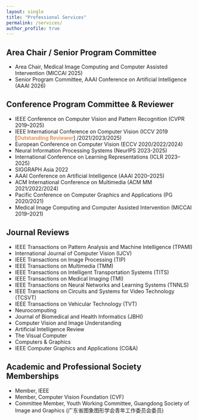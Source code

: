 ```yaml
---
layout: single
title: "Professional Services"
permalink: /services/
author_profile: true
---
```


## Area Chair / Senior Program Committee
- Area Chair, Medical Image Computing and Computer Assisted Intervention (MICCAI 2025)
- Senior Program Committee, AAAI Conference on Artificial Intelligence (AAAI 2026)   

## Conference Program Committee & Reviewer
- IEEE Conference on Computer Vision and Pattern Recognition (CVPR 2019–2025)     
- IEEE International Conference on Computer Vision (ICCV 2019 [<span style="color:#e0915c;"><b>Outstanding Reviewer</b></span>] /2021/2023/2025)          
- European Conference on Computer Vision (ECCV 2020/2022/2024)        
- Neural Information Processing Systems (NeurIPS 2023-2025)       
- International Conference on Learning Representations (ICLR 2023–2025)        
- SIGGRAPH Asia 2022       
- AAAI Conference on Artificial Intelligence (AAAI 2020–2025)         
- ACM International Conference on Multimedia (ACM MM 2021/2022/2024)        
- Pacific Conference on Computer Graphics and Applications (PG 2020/2021)       
- Medical Image Computing and Computer Assisted Intervention (MICCAI 2019–2021)       

## Journal Reviews
- IEEE Transactions on Pattern Analysis and Machine Intelligence (TPAMI)     
- International Journal of Computer Vision (IJCV)     
- IEEE Transactions on Image Processing (TIP)         
- IEEE Transactions on Multimedia (TMM)      
- IEEE Transactions on Intelligent Transportation Systems (TITS)       
- IEEE Transactions on Medical Imaging (TMI)     
- IEEE Transactions on Neural Networks and Learning Systems (TNNLS)      
- IEEE Transactions on Circuits and Systems for Video Technology (TCSVT)      
- IEEE Transactions on Vehicular Technology (TVT)    
- Neurocomputing   
- Journal of Biomedical and Health Informatics (JBHI)   
- Computer Vision and Image Understanding     
- Artificial Intelligence Review     
- The Visual Computer     
- Computers & Graphics      
- IEEE Computer Graphics and Applications (CG&A)        


## Academic and Professional Society Memberships
- Member, IEEE
- Member, Computer Vision Foundation (CVF)
- Committee Member, Youth Working Committee, Guangdong Society of Image and Graphics (广东省图象图形学会青年工作委员会委员)
